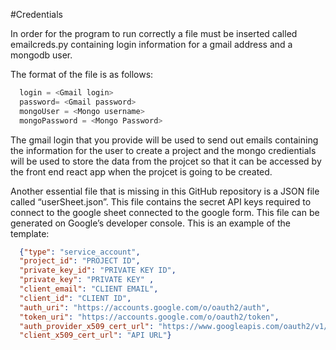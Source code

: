 #Credentials

In order for the program to run correctly a file must be inserted called emailcreds.py containing login information for a gmail address and a mongodb user.

The format of the file is as follows:
`````python
  login = <Gmail login>
  password= <Gmail password>
  mongoUser = <Mongo username>
  mongoPassword = <Mongo Password>
`````

The gmail login that you provide will be used to send out emails containing the information for the user to create a project and the mongo credientials will be used to store the data from the projcet so that it can be accessed by the front end react app when the projcet is going to be created.

Another essential file that is missing in this GitHub repository is a JSON file called “userSheet.json”. This file contains the secret API keys required to connect to the google sheet connected to the google form. This file can be generated on Google’s developer console.  This is an example of the template:

````json
  {"type": "service_account",
  "project_id": "PROJECT ID",
  "private_key_id": "PRIVATE KEY ID",
  "private_key": "PRIVATE KEY" ,
  "client_email": "CLIENT EMAIL",
  "client_id": "CLIENT ID",
  "auth_uri": "https://accounts.google.com/o/oauth2/auth",
  "token_uri": "https://accounts.google.com/o/oauth2/token",
  "auth_provider_x509_cert_url": "https://www.googleapis.com/oauth2/v1/certs",
  "client_x509_cert_url": "API URL"}
````

